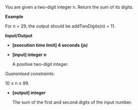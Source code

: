 You are given a two-digit integer n. Return the sum of its digits.

**Example**

For n = 29, the output should be
addTwoDigits(n) = 11.

**Input/Output**

- **[execution time limit] 4 seconds (js)**
- **[input] integer n**

  A positive two-digit integer.

_Guaranteed constraints:_

10 ≤ n ≤ 99.

- **[output] integer**

  The sum of the first and second digits of the input number.
